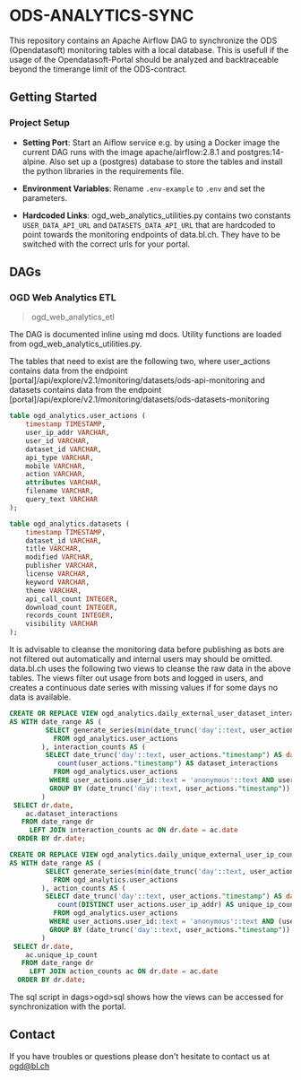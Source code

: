 # ODS-ANALYTICS-SYNC
This repository contains an Apache Airflow DAG to synchronize the ODS (Opendatasoft) monitoring tables with a local database. This is usefull if the usage of the Opendatasoft-Portal should be analyzed and backtraceable beyond the timerange limit of the ODS-contract.

## Getting Started

### Project Setup
- **Setting Port**: Start an Aiflow service e.g. by using a Docker image the current DAG runs with the image apache/airflow:2.8.1 and postgres:14-alpine. Also set up a (postgres) database to store the tables and install the python libraries in the requirements file. 

- **Environment Variables**: Rename `.env-example` to `.env` and set the parameters.

- **Hardcoded Links**: ogd_web_analytics_utilities.py contains two constants `USER_DATA_API_URL` and `DATASETS_DATA_API_URL` that are hardcoded to point towards the monitoring endpoints of data.bl.ch. They have to be switched with the correct urls for your portal.


## DAGs

### OGD Web Analytics ETL
> ogd_web_analytics_etl

The DAG is documented inline using md docs. Utility functions are loaded from ogd_web_analytics_utilities.py.

The tables that need to exist are the following two, where user_actions contains data from the endpoint [portal]/api/explore/v2.1/monitoring/datasets/ods-api-monitoring and datasets contains data from the endpoint [portal]/api/explore/v2.1/monitoring/datasets/ods-datasets-monitoring

```sql
table ogd_analytics.user_actions (
    timestamp TIMESTAMP,
    user_ip_addr VARCHAR,
    user_id VARCHAR,
    dataset_id VARCHAR,
    api_type VARCHAR,
    mobile VARCHAR,
    action VARCHAR,
    attributes VARCHAR,
    filename VARCHAR,
    query_text VARCHAR
);
```
```sql
table ogd_analytics.datasets (
    timestamp TIMESTAMP,
    dataset_id VARCHAR,
    title VARCHAR,
    modified VARCHAR,
    publisher VARCHAR,
    license VARCHAR,
    keyword VARCHAR,
    theme VARCHAR,
    api_call_count INTEGER,
    download_count INTEGER,
    records_count INTEGER,
    visibility VARCHAR
);
```
It is advisable to cleanse the monitoring data before publishing as bots are not filtered out automatically and internal users may should be omitted. data.bl.ch uses the following two views to cleanse the raw data in the above tables. The views filter out usage from bots and logged in users, and creates a continuous date series with missing values if for some days no data is available.

```sql
CREATE OR REPLACE VIEW ogd_analytics.daily_external_user_dataset_interactions
AS WITH date_range AS (
         SELECT generate_series(min(date_trunc('day'::text, user_actions."timestamp")), max(date_trunc('day'::text, user_actions."timestamp")), '1 day'::interval) AS date
           FROM ogd_analytics.user_actions
        ), interaction_counts AS (
         SELECT date_trunc('day'::text, user_actions."timestamp") AS date,
            count(user_actions."timestamp") AS dataset_interactions
           FROM ogd_analytics.user_actions
          WHERE user_actions.user_id::text = 'anonymous'::text AND user_actions.dataset_id::text !~~ '%NULL%'::text AND (user_actions.user_agent IS NULL OR user_actions.user_agent !~~* '%bot%'::text)
          GROUP BY (date_trunc('day'::text, user_actions."timestamp"))
        )
 SELECT dr.date,
    ac.dataset_interactions
   FROM date_range dr
     LEFT JOIN interaction_counts ac ON dr.date = ac.date
  ORDER BY dr.date;
```

```sql
CREATE OR REPLACE VIEW ogd_analytics.daily_unique_external_user_ip_count
AS WITH date_range AS (
         SELECT generate_series(min(date_trunc('day'::text, user_actions."timestamp")), max(date_trunc('day'::text, user_actions."timestamp")), '1 day'::interval) AS date
           FROM ogd_analytics.user_actions
        ), action_counts AS (
         SELECT date_trunc('day'::text, user_actions."timestamp") AS date,
            count(DISTINCT user_actions.user_ip_addr) AS unique_ip_count
           FROM ogd_analytics.user_actions
          WHERE user_actions.user_id::text = 'anonymous'::text AND (user_actions.user_agent IS NULL OR user_actions.user_agent !~~* '%bot%'::text)
          GROUP BY (date_trunc('day'::text, user_actions."timestamp"))
        )
 SELECT dr.date,
    ac.unique_ip_count
   FROM date_range dr
     LEFT JOIN action_counts ac ON dr.date = ac.date
  ORDER BY dr.date;
```

The sql script in dags>ogd>sql shows how the views can be accessed for synchronization with the portal.

## Contact
If you have troubles or questions please don't hesitate to contact us at ogd@bl.ch
